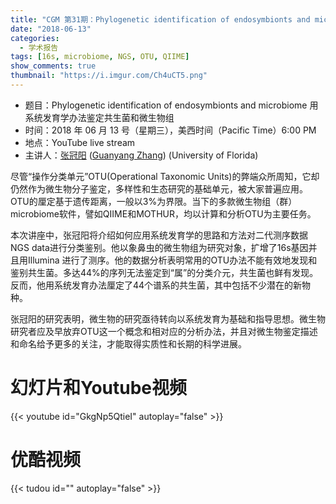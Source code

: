 ```yaml
---
title: "CGM 第31期：Phylogenetic identification of endosymbionts and microbiome"
date: "2018-06-13"
categories:
  - 学术报告
tags: [16s, microbiome, NGS, OTU, QIIME]
show_comments: true
thumbnail: "https://i.imgur.com/Ch4uCT5.png"
---
```


- 题目：Phylogenetic identification of endosymbionts and microbiome 用系统发育学办法鉴定共生菌和微生物组
- 时间：2018 年 06 月 13 号（星期三），美西时间（Pacific Time）6:00 PM
- 地点：YouTube live stream 
- 主讲人：[张冠阳](https://twitter.com/gyzhang2?lang=en) ([Guanyang Zhang](www.somanyinsects.org)) (University of Florida)

尽管“操作分类单元”OTU(Operational Taxonomic Units)的弊端众所周知，它却仍然作为微生物分子鉴定，多样性和生态研究的基础单元，被大家普遍应用。OTU的厘定基于遗传距离，一般以3%为界限。当下的多款微生物组（群）microbiome软件，譬如QIIME和MOTHUR，均以计算和分析OTU为主要任务。<br>

本次讲座中，张冠阳将介绍如何应用系统发育学的思路和方法对二代测序数据NGS data进行分类鉴别。他以象鼻虫的微生物组为研究对象，扩增了16s基因并且用Illumina 进行了测序。他的数据分析表明常用的OTU办法不能有效地发现和鉴别共生菌。多达44%的序列无法鉴定到“属”的分类介元，共生菌也鲜有发现。反而，他用系统发育办法厘定了44个谱系的共生菌，其中包括不少潜在的新物种。<br>

张冠阳的研究表明，微生物的研究亟待转向以系统发育为基础和指导思想。微生物研究者应及早放弃OTU这一个概念和相对应的分析办法，并且对微生物鉴定描述和命名给予更多的关注，才能取得实质性和长期的科学进展。


# 幻灯片和Youtube视频

{{< youtube id="GkgNp5QtieI" autoplay="false" >}}


# 优酷视频

{{< tudou id="" autoplay="false" >}}
